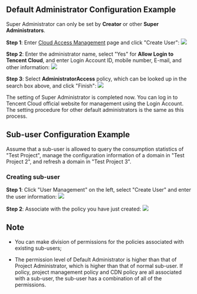 ## Default Administrator Configuration Example

Super Administrator can only be set by **Creator** or other **Super Administrators**.

**Step 1**: Enter [Cloud Access Management](https://console.qcloud.com/cam) page and click "Create User":
![](//mc.qcloudimg.com/static/img/d0fe6bee5904c659d7e0d701b69e4f65/image.png)

**Step 2**: Enter the administrator name, select "Yes" for **Allow Login to Tencent Cloud**, and enter Login Account
 ID, mobile number, E-mail, and other information:
![](//mc.qcloudimg.com/static/img/37da1c3b7480dafd45537e66bb2a12f7/image.png)

**Step 3**: Select **AdministratorAccess** policy, which can be looked up in the search box above, and click "Finish":
![](//mc.qcloudimg.com/static/img/3ef0ec79089af3f12beaf665fd3bd15f/image.png)

The setting of Super Administrator is completed now. You can log in to Tencent Cloud official website for management using the Login Account. The setting procedure for other default administrators is the same as this process.

## Sub-user Configuration Example

Assume that a sub-user is allowed to query the consumption statistics of "Test Project", manage the configuration information of a domain in "Test Project 2", and refresh a domain in "Test Project 3".

### Creating sub-user

**Step 1**: Click "User Management" on the left, select "Create User" and enter the user information:
![](//mc.qcloudimg.com/static/img/37da1c3b7480dafd45537e66bb2a12f7/image.png)

**Step 2**: Associate with the policy you have just created:
![](//mc.qcloudimg.com/static/img/a172ac9ab1bf6af27859febce74f5db4/image.png)


## Note

+ You can make division of permissions for the policies associated with existing sub-users;

+ The permission level of Default Administrator is higher than that of Project Administrator, which is higher than that of normal sub-user. If policy, project management policy and CDN policy are all associated with a sub-user, the sub-user has a combination of all of the permissions.

  ​


